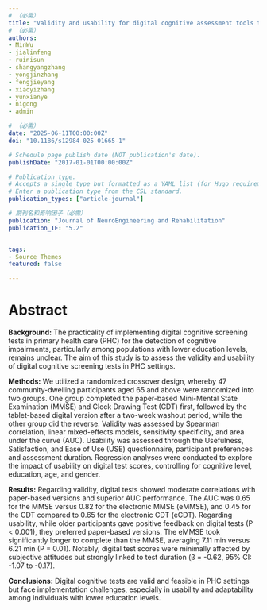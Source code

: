 ```yaml
---
# （必需）
title: "Validity and usability for digital cognitive assessment tools to screen for mild cognitive impairment: a randomized crossover trial"
# （必需）
authors:
- MinWu
- jialinfeng
- ruinisun
- shangyangzhang
- yongjinzhang
- fengjieyang
- xiaoyizhang
- yunxianye
- nigong
- admin

# （必需）
date: "2025-06-11T00:00:00Z"
doi: "10.1186/s12984-025-01665-1"

# Schedule page publish date (NOT publication's date).
publishDate: "2017-01-01T00:00:00Z"

# Publication type.
# Accepts a single type but formatted as a YAML list (for Hugo requirements).
# Enter a publication type from the CSL standard.
publication_types: ["article-journal"]

# 期刊名和影响因子（必需）
publication: "Journal of NeuroEngineering and Rehabilitation"
publication_IF: "5.2"


tags:
- Source Themes
featured: false

---
```


# **Abstract**
**Background:** The practicality of implementing digital cognitive screening tests in primary health care (PHC) for the detection of cognitive impairments, particularly among populations with lower education levels, remains unclear. The aim of this study is to assess the validity and usability of digital cognitive screening tests in PHC settings.

**Methods:** We utilized a randomized crossover design, whereby 47 community-dwelling participants aged 65 and above were randomized into two groups. One group completed the paper-based Mini-Mental State Examination (MMSE) and Clock Drawing Test (CDT) first, followed by the tablet-based digital version after a two-week washout period, while the other group did the reverse. Validity was assessed by Spearman correlation, linear mixed-effects models, sensitivity specificity, and area under the curve (AUC). Usability was assessed through the Usefulness, Satisfaction, and Ease of Use (USE) questionnaire, participant preferences and assessment duration. Regression analyses were conducted to explore the impact of usability on digital test scores, controlling for cognitive level, education, age, and gender.

**Results:** Regarding validity, digital tests showed moderate correlations with paper-based versions and superior AUC performance. The AUC was 0.65 for the MMSE versus 0.82 for the electronic MMSE (eMMSE), and 0.45 for the CDT compared to 0.65 for the electronic CDT (eCDT). Regarding usability, while older participants gave positive feedback on digital tests (P < 0.001), they preferred paper-based versions. The eMMSE took significantly longer to complete than the MMSE, averaging 7.11 min versus 6.21 min (P = 0.01). Notably, digital test scores were minimally affected by subjective attitudes but strongly linked to test duration (β = -0.62, 95% CI: -1.07 to -0.17).

**Conclusions:** Digital cognitive tests are valid and feasible in PHC settings but face implementation challenges, especially in usability and adaptability among individuals with lower education levels.

